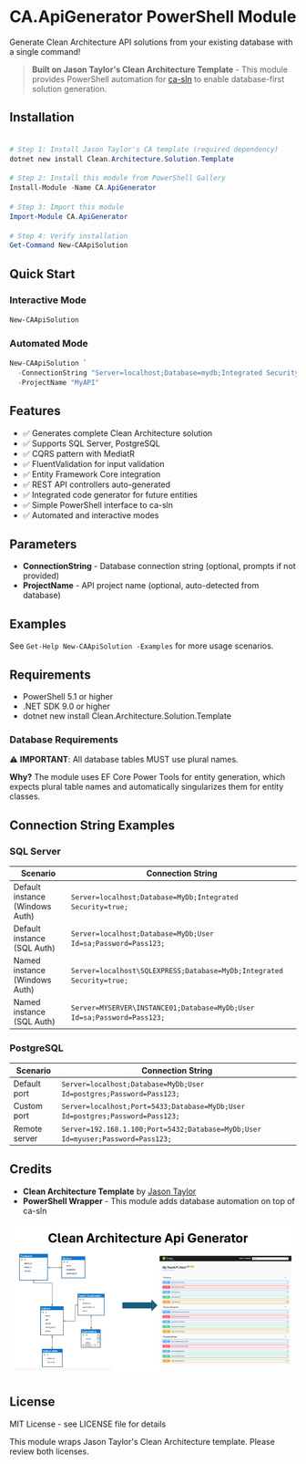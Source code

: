 # CA.ApiGenerator PowerShell Module

Generate Clean Architecture API solutions from your existing database with a single command!

> **Built on Jason Taylor's Clean Architecture Template** - This module provides PowerShell automation for [ca-sln](https://github.com/jasontaylordev/CleanArchitecture) to enable database-first solution generation.

## Installation

```powershell

# Step 1: Install Jason Taylor's CA template (required dependency)
dotnet new install Clean.Architecture.Solution.Template

# Step 2: Install this module from PowerShell Gallery
Install-Module -Name CA.ApiGenerator

# Step 3: Import this module
Import-Module CA.ApiGenerator

# Step 4: Verify installation
Get-Command New-CAApiSolution

```

## Quick Start

### Interactive Mode
```powershell
New-CAApiSolution
```

### Automated Mode
```powershell
New-CAApiSolution `
  -ConnectionString "Server=localhost;Database=mydb;Integrated Security=true;" `
  -ProjectName "MyAPI"
```

## Features

- ✅ Generates complete Clean Architecture solution
- ✅ Supports SQL Server, PostgreSQL
- ✅ CQRS pattern with MediatR
- ✅ FluentValidation for input validation
- ✅ Entity Framework Core integration
- ✅ REST API controllers auto-generated
- ✅ Integrated code generator for future entities
- ✅ Simple PowerShell interface to ca-sln
- ✅ Automated and interactive modes

## Parameters

- **ConnectionString** - Database connection string (optional, prompts if not provided)
- **ProjectName** - API project name (optional, auto-detected from database)

## Examples

See `Get-Help New-CAApiSolution -Examples` for more usage scenarios.

## Requirements

- PowerShell 5.1 or higher
- .NET SDK 9.0 or higher
- dotnet new install Clean.Architecture.Solution.Template

### Database Requirements

⚠️ **IMPORTANT**: All database tables MUST use plural names.

**Why?** The module uses EF Core Power Tools for entity generation, which expects plural table names and automatically singularizes them for entity classes.


## Connection String Examples

### SQL Server

| Scenario | Connection String |
|----------|------------------|
| Default instance (Windows Auth) | `Server=localhost;Database=MyDb;Integrated Security=true;` |
| Default instance (SQL Auth) | `Server=localhost;Database=MyDb;User Id=sa;Password=Pass123;` |
| Named instance (Windows Auth) | `Server=localhost\SQLEXPRESS;Database=MyDb;Integrated Security=true;` |
| Named instance (SQL Auth) | `Server=MYSERVER\INSTANCE01;Database=MyDb;User Id=sa;Password=Pass123;` |

### PostgreSQL

| Scenario | Connection String |
|----------|------------------|
| Default port | `Server=localhost;Database=MyDb;User Id=postgres;Password=Pass123;` |
| Custom port | `Server=localhost;Port=5433;Database=MyDb;User Id=postgres;Password=Pass123;` |
| Remote server | `Server=192.168.1.100;Port=5432;Database=MyDb;User Id=myuser;Password=Pass123;` |

## Credits

- **Clean Architecture Template** by [Jason Taylor](https://github.com/jasontaylordev)
- **PowerShell Wrapper** - This module adds database automation on top of ca-sln

![CA API Generator Architecture](./images/CA_API_Generator_PowerPoint.png)

## License

MIT License - see LICENSE file for details

This module wraps Jason Taylor's Clean Architecture template. Please review both licenses.
